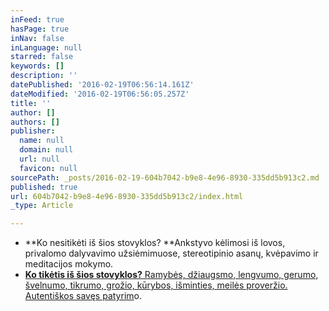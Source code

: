 ```yaml
---
inFeed: true
hasPage: true
inNav: false
inLanguage: null
starred: false
keywords: []
description: ''
datePublished: '2016-02-19T06:56:14.161Z'
dateModified: '2016-02-19T06:56:05.257Z'
title: ''
author: []
authors: []
publisher:
  name: null
  domain: null
  url: null
  favicon: null
sourcePath: _posts/2016-02-19-604b7042-b9e8-4e96-8930-335dd5b913c2.md
published: true
url: 604b7042-b9e8-4e96-8930-335dd5b913c2/index.html
_type: Article

---
```

* **Ko nesitikėti iš šios stovyklos? **Ankstyvo kėlimosi iš lovos, privalomo dalyvavimo užsiėmimuose, stereotipinio asanų, kvėpavimo ir meditacijos mokymo. 
* [**Ko tikėtis iš šios stovyklos?** Ramybės, džiaugsmo, lengvumo, gerumo, švelnumo, tikrumo, grožio, kūrybos, išminties, meilės proveržio. Autentiškos savęs patyrim][0]o.

[0]: null